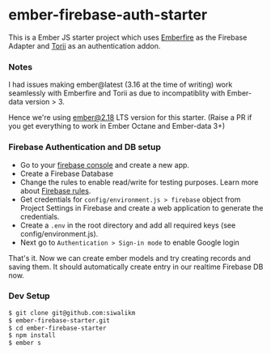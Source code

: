 # ember-firebase-auth-starter

This is a Ember JS starter project which uses [Emberfire](https://github.com/firebase/emberfire) as the Firebase Adapter and [Torii](https://github.com/Vestorly/torii) as an authentication addon.

### Notes
I had issues making ember@latest (3.16 at the time of writing) work seamlessly with Emberfire and Torii as due to incompatiblity with Ember-data version > 3.

Hence we're using ember@2.18 LTS version for this starter. (Raise a PR if you get everything to work in Ember Octane and Ember-data 3+)

### Firebase Authentication and DB setup
- Go to your [firebase console](https://console.firebase.google.com/) and create a new app.
- Create a Firebase Database
- Change the rules to enable read/write for testing purposes. Learn more about [Firebase rules](https://firebase.google.com/docs/database/security/?authuser=0).
- Get credentials for `config/environment.js > firebase` object from Project Settings in Firebase and create a web application to generate the credentials.
- Create a `.env` in the root directory and add all required keys (see config/environment.js).
- Next go to `Authentication > Sign-in mode` to enable Google login

That's it. Now we can create ember models and try creating records and saving them. It should automatically create entry in our realtime Firebase DB now.

### Dev Setup
```bash
$ git clone git@github.com:siwalikm
$ ember-firebase-starter.git
$ cd ember-firebase-starter
$ npm install
$ ember s
```
